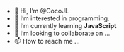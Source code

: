 - 👋 Hi, I’m @CocoJL
- 👀 I’m interested in programming.
- 🌱 I’m currently learning <b> JavaScript </b>
- 💞️ I’m looking to collaborate on ...
- 📫 How to reach me ...
<!---
CocoJL/CocoJL is a ✨ special ✨ repository because its `README.md` (this file) appears on your GitHub profile.
You can click the Preview link to take a look at your changes.
--->
